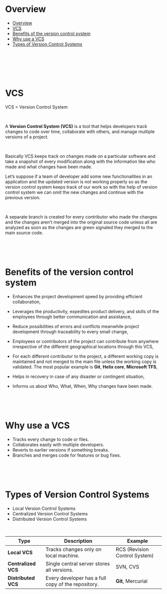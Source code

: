 # Overview

- [Overview](#overview)
- [VCS](#vcs)
- [Benefits of the version control system](#benefits-of-the-version-control-system)
- [Why use a VCS](#why-use-a-vcs)
- [Types of Version Control Systems](#types-of-version-control-systems)

&nbsp;

&nbsp;

&nbsp;

# VCS

VCS = Version Control System

&nbsp;

A **Version Control System (VCS)** is a tool that helps developers track changes to code over time, collaborate with others, and manage multiple versions of a project.

&nbsp;

Basically VCS keeps track on changes made on a particular software and take a snapshot of every modification along with the information like who made and what changes have been made.

Let’s suppose if a team of developer add some new functionalities in an application and the updated version is not working properly so as the version control system keeps track of our work so with the help of version control system we can omit the new changes and continue with the previous version.

&nbsp;

A separate branch is created for every contributor who made the changes and the changes aren’t merged into the original source code unless all are analyzed as soon as the changes are green signaled they merged to the main source code.

&nbsp;

&nbsp;

# Benefits of the version control system

- Enhances the project development speed by providing efficient collaboration,

- Leverages the productivity, expedites product delivery, and skills of the employees through better communication and assistance,

- Reduce possibilities of errors and conflicts meanwhile project development through traceability to every small change,

- Employees or contributors of the project can contribute from anywhere irrespective of the different geographical locations through this VCS,

- For each different contributor to the project, a different working copy is maintained and not merged to the main file unless the working copy is validated. The most popular example is **Git**, **Helix core**, **Microsoft TFS**,

- Helps in recovery in case of any disaster or contingent situation,

- Informs us about Who, What, When, Why changes have been made.

&nbsp;

&nbsp;

# Why use a VCS

- Tracks every change to code or files.
- Collaborates easily with multiple developers.
- Reverts to earlier versions if something breaks.
- Branches and merges code for features or bug fixes.

&nbsp;

&nbsp;

# Types of Version Control Systems

- Local Version Control Systems
- Centralized Version Control Systems
- Distributed Version Control Systems

&nbsp;

| Type                | Description                                        | Example                       |
| ------------------- | -------------------------------------------------- | ----------------------------- |
| **Local VCS**       | Tracks changes only on local machine.              | RCS (Revision Control System) |
| **Centralized VCS** | Single central server stores all versions.         | SVN, CVS                      |
| **Distributed VCS** | Every developer has a full copy of the repository. | **Git**, Mercurial            |

&nbsp;

&nbsp;

&nbsp;

&nbsp;

&nbsp;
